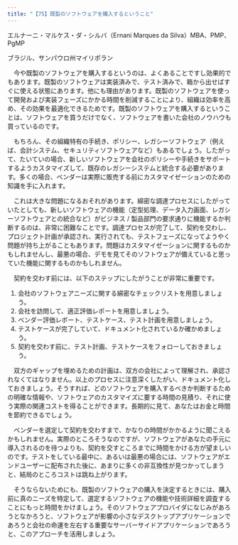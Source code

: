 ```yaml
---
title: "【75】既製のソフトウェアを購入するということ"
---
```



エルナーニ・マルケス・ダ・シルバ（Ernani Marques da Silva）MBA、PMP、PgMP



ブラジル、サンパウロ州マイリポラン


　今や既製のソフトウェアを購入するというのは、よくあることですし効果的でもあります。既製のソフトウェアは実装済みで、テスト済みで、箱から出せばすぐに使える状態にあります。他にも理由があります。既製のソフトウェアを使って開発および実装フェーズにかかる時間を削減することにより、組織は効率を高め、その効果を最適化できるためです。既製のソフトウェアを購入するということは、ソフトウェアを買うだけでなく、ソフトウェアを書いた会社のノウハウも買っているのです。

　もちろん、その組織特有の手続き、ポリシー、レガシーソフトウェア（例えば、会計システム、セキュリティソフトウェアなど）もあるでしょう。したがって、たいていの場合、新しいソフトウェアを会社のポリシーや手続きをサポートするようカスタマイズして、既存のレガシーシステムと統合する必要があります。多くの場合、ベンダーは実際に販売する前にカスタマイゼーションのための知識を手に入れます。

　これは大きな問題になるおそれがあります。綿密な調達プロセスにしたがっていたとしても、新しいソフトウェアの機能（定型処理、データ入力画面、レガシーソフトウェアとの統合など）がビジネス / 製品部門の要求通りに機能するか判断するのは、非常に困難なことです。調達プロセスが完了して、契約を交わし、プロジェクト計画が承認され、実行されても、テストフェーズになってようやく問題が持ち上がることもあります。問題はカスタマイゼーションに関するものかもしれませんし、最悪の場合、デモを見てそのソフトウェアが備えていると思っていた機能に関するものかもしれません。

　契約を交わす前には、以下のステップにしたがうことが非常に重要です。

1.  会社のソフトウェアニーズに関する綿密なチェックリストを用意しましょう。
2.  会社を訪問して、適正評価レポートを用意しましょう。
3.  ベンダー評価レポート、テストケース、テスト計画を用意しましょう。
4.  テストケースが完了していて、ドキュメント化されているか確かめましょう。
5.  契約を交わす前に、テスト計画、テストケースをフォローしておきましょう。

　双方のギャップを埋めるための計画は、双方の会社によって理解され、承認されなくてはなりません。以上のプロセスに注意深くしたがい、ドキュメント化しておきましょう。そうすれば、どのソフトウェアを購入するべきか判断するための明確な情報や、ソフトウェアのカスタマイズに要する時間の見積り、それに使う実際の関連コストを得ることができます。長期的に見て、あなたはお金と時間を節約できるでしょう。

　ベンダーを選定して契約を交わすまで、かなりの時間がかかるように聞こえるかもしれません。実際のところそうなのですが、ソフトウェアがあなたの手元に導入されるのを待つよりも、契約を交すところまでに時間をかける方が望ましいのです。テストをしている最中に、あるいは最悪の場合には、ソフトウェアがエンドユーザーに配布された後に、あまりに多くの非互換性が見つかってしまうと、結局のところコストは跳ね上がります。

　そうならないためにも、既製のソフトウェアの購入を決定するときには、購入前に真のニーズを特定して、選定するソフトウェアの機能や技術詳細を調査することにもっと時間をかけましょう。そのソフトウェアプロバイダになじみがあろうとなかろうと、ソフトウェアが影響の小さなデスクトップアプリケーションであろうと会社の命運を左右する重要なサーバーサイドアプリケーションであろうと、このアプローチを活用しましょう。
